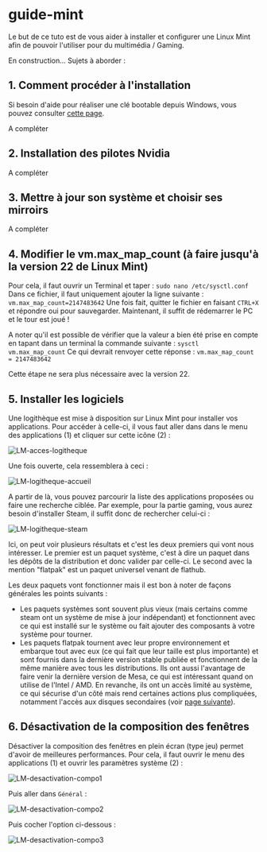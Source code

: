 # guide-mint

Le but de ce tuto est de vous aider à installer et configurer une Linux Mint afin de pouvoir l'utiliser pour du multimédia / Gaming.

En construction... Sujets à aborder :

## 1. Comment procéder à l'installation

Si besoin d'aide pour réaliser une clé bootable depuis Windows, vous pouvez consulter [cette page](https://emmabuntus.org/installer-emmabuntus-de5/#Avec_loutil_Etcher).

A compléter

## 2. Installation des pilotes Nvidia

A compléter

## 3. Mettre à jour son système et choisir ses mirroirs

A compléter

## 4. Modifier le vm.max_map_count (à faire jusqu'à la version 22 de Linux Mint)

Pour cela, il faut ouvrir un Terminal et taper : `sudo nano /etc/sysctl.conf`
Dans ce fichier, il faut uniquement ajouter la ligne suivante : `vm.max_map_count=2147483642`
Une fois fait, quitter le fichier en faisant `CTRL+X` et répondre oui pour sauvegarder.
Maintenant, il suffit de rédemarrer le PC et le tour est joué !

A noter qu'il est possible de vérifier que la valeur a bien été prise en compte en tapant dans un terminal la commande suivante : `sysctl vm.max_map_count`
Ce qui devrait renvoyer cette réponse : `vm.max_map_count = 2147483642`

Cette étape ne sera plus nécessaire avec la version 22.

## 5. Installer les logiciels

Une logithèque est mise à disposition sur Linux Mint pour installer vos applications. Pour accéder à celle-ci, il vous faut aller dans dans le menu des applications (1) et cliquer sur cette icône (2) :

![LM-acces-logitheque](https://github.com/Gaming-Linux-FR/guide-mint/assets/21110485/ad2a9e25-274a-48fb-983d-f4e8d470ea7c)

Une fois ouverte, cela ressemblera à ceci :

![LM-logitheque-accueil](https://github.com/Gaming-Linux-FR/guide-mint/assets/21110485/84b0a680-438e-455d-9951-7647504b6b55)

A partir de là, vous pouvez parcourir la liste des applications proposées ou faire une recherche ciblée. Par exemple, pour la partie gaming, vous aurez besoin d'installer Steam, il suffit donc de rechercher celui-ci :

![LM-logitheque-steam](https://github.com/Gaming-Linux-FR/guide-mint/assets/21110485/35f8db07-d685-44cd-b927-f59f5cf0816b)

Ici, on peut voir plusieurs résultats et c'est les deux premiers qui vont nous intéresser. Le premier est un paquet système, c'est à dire un paquet dans les dépôts de la distribution et donc valider par celle-ci. Le second avec la mention "flatpak" est un paquet universel venant de flathub.

Les deux paquets vont fonctionner mais il est bon à noter de façons générales les points suivants :
- Les paquets systèmes sont souvent plus vieux (mais certains comme steam ont un système de mise à jour indépendant) et fonctionnent avec ce qui est installé sur le système ou fait ajouter des composants à votre système pour tourner.
- Les paquets flatpak tournent avec leur propre environnement et embarque tout avec eux (ce qui fait que leur taille est plus importante) et sont fournis dans la dernière version stable publiée et fonctionnent de la même manière avec tous les distributions. Ils ont aussi l'avantage de faire venir la dernière version de Mesa, ce qui est intéressant quand on utilise de l'Intel / AMD. En revanche, ils ont un accès limité au système, ce qui sécurise d'un côté mais rend certaines actions plus compliquées, notamment l'accès aux disques secondaires (voir [page suivante](https://github.com/Gaming-Linux-FR/glf-astuces?tab=readme-ov-file#acc%C3%A8s-%C3%A0-un-second-disque-sur-steam-flatpak)).

## 6. Désactivation de la composition des fenêtres

Désactiver la composition des fenêtres en plein écran (type jeu) permet d'avoir de meilleures performances.
Pour cela, il faut ouvrir le menu des applications (1) et ouvrir les paramètres système (2) :

![LM-desactivation-compo1](https://github.com/Gaming-Linux-FR/guide-mint/assets/21110485/a4790345-ced0-459f-894b-7b4e79f649cf)

Puis aller dans `Général` :

![LM-desactivation-compo2](https://github.com/Gaming-Linux-FR/guide-mint/assets/21110485/6abede6b-faba-48b8-a1e6-0409f5e3aa48)

Puis cocher l'option ci-dessous :

![LM-desactivation-compo3](https://github.com/Gaming-Linux-FR/guide-mint/assets/21110485/d89d66ce-6ebb-4970-b6f9-b3f6aa58bc78)
